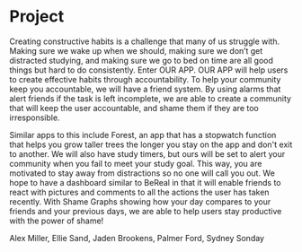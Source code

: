 # Project

Creating constructive habits is a challenge that many of us struggle with. Making sure we wake up when we should, making sure we don’t get distracted studying, and making sure we go to bed on time are all good things but hard to do consistently. 
Enter OUR APP. OUR APP will help users to create effective habits through accountability. To help your community keep you accountable, we will have a friend system. 
By using alarms that alert friends if the task is left incomplete, we are able to create a community that will keep the user accountable, and shame them if they are too irresponsible. 

Similar apps to this include Forest, an app that has a stopwatch function that helps you grow taller trees the longer you stay on the app and don't exit to another. 
We will also have study timers, but ours will be set to alert your community when you fail to meet your study goal. This way, you are motivated to stay away from distractions so no one will call you out. 
We hope to have a dashboard similar to BeReal in that it will enable friends to react with pictures and comments to all the actions the user has taken recently. 
With Shame Graphs showing how your day compares to your friends and your previous days, we are able to help users stay productive with the power of shame!

Alex Miller, Ellie Sand, Jaden Brookens, Palmer Ford, Sydney Sonday
